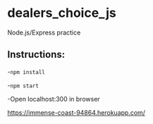 # dealers_choice_js

Node.js/Express practice

## Instructions:

-`npm install`

-`npm start`

-Open localhost:300 in browser



https://immense-coast-94864.herokuapp.com/
